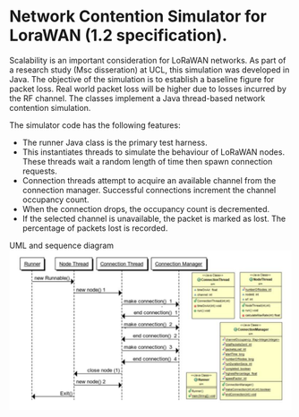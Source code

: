 # Network Contention Simulator for LoraWAN (1.2 specification).

Scalability is an important consideration for LoRaWAN networks. As part of a research study (Msc disseration) at UCL, this simulation was developed in Java.  The objective of the simulation is to establish a baseline figure for packet loss. Real world packet loss will be higher due  to losses incurred by the RF channel. The classes implement a Java thread-based network contention simulation. 

The simulator code has the following features:

* The runner Java class is the primary test harness.
* This instantiates threads to simulate the behaviour of LoRaWAN nodes. These threads wait a random length of time then spawn connection requests.
* Connection threads attempt to acquire an available channel from the connection manager. Successful connections increment the channel occupancy count.
* When the connection drops, the occupancy count is decremented.
* If the selected channel is unavailable, the packet is marked as lost. The percentage of packets lost is recorded.

UML and sequence diagram
![UML Diagram](ContentionSimulator/UML.png?raw=true "UML Diagram")
